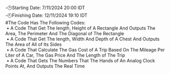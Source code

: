 -🕒Starting Date: 7/11/2024 20:00 IDT<br />
-🕘Finishing Date: 12/11/2024 19:10 IDT<br />
#The Code Has The Following Codes:<br />
  &nbsp;• A Code That Get The length, Height of A Rectangle And Outputs The Area, The Perimeter And The Diagonal of The Rectangle<br />
  &nbsp;• A Code That Get The length, Width And Depth of A Chest And Outputs The Area of All of Its Sides<br />
  &nbsp;• A Code That Calculate The Gas Cost of A Trip Based On The Mileage Per Liter of A Car, The Gas Price And The Length of The Trip<br />
  &nbsp;• A Code That Gets The Numbers That The Hands of An Analog Clock Points At, And Outputs The Real Time<br />
